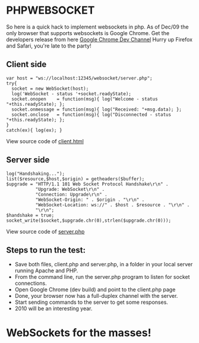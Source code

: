PHPWEBSOCKET
============

So here is a quick hack to implement websockets in php.
As of Dec/09 the only browser that supports websockets is Google Chrome.
Get the developers release from here [Google Chrome Dev Channel](http://www.chromium.org/getting-involved/dev-channel)
Hurry up Firefox and Safari, you're late to the party!

Client side
-----------

	var host = "ws://localhost:12345/websocket/server.php";
	try{
	  socket = new WebSocket(host);
	  log('WebSocket - status '+socket.readyState);
	  socket.onopen    = function(msg){ log("Welcome - status "+this.readyState); };
	  socket.onmessage = function(msg){ log("Received: "+msg.data); };
	  socket.onclose   = function(msg){ log("Disconnected - status "+this.readyState); };
	}
	catch(ex){ log(ex); }

View source code of [client.html](http://github.com/GeorgeNava/phpwebsocket/blob/master/client.html)


Server side
-----------

	log("Handshaking...");
	list($resource,$host,$origin) = getheaders($buffer);
	$upgrade = "HTTP/1.1 101 Web Socket Protocol Handshake\r\n" .
			   "Upgrade: WebSocket\r\n" .
			   "Connection: Upgrade\r\n" .
			   "WebSocket-Origin: " . $origin . "\r\n" .
			   "WebSocket-Location: ws://" . $host . $resource . "\r\n" .
			   "\r\n";
	$handshake = true;
	socket_write($socket,$upgrade.chr(0),strlen($upgrade.chr(0)));

View source code of [server.php](http://github.com/GeorgeNava/phpwebsocket/blob/master/server.php)

Steps to run the test:
----------------------

* Save both files, client.php and server.php, in a folder in your local server running Apache and PHP.
* From the command line, run the server.php program to listen for socket connections.
* Open Google Chrome (dev build) and point to the client.php page
* Done, your browser now has a full-duplex channel with the server.
* Start sending commands to the server to get some responses.
* 2010 will be an interesting year.

WebSockets for the masses!
==========================